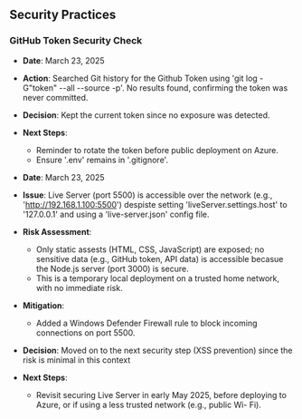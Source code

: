 ## Security Practices

### GitHub Token Security Check
- **Date**: March 23, 2025
- **Action**: Searched Git history for the Github Token using 'git log -G"token" --all --source -p'. No results found, confirming the token was never committed.
- **Decision**: Kept the current token since no exposure was detected.
- **Next Steps**:
  - Reminder to rotate the token before public deployment on Azure.
  - Ensure '.env' remains in '.gitignore'.

- **Date**: March 23, 2025
- **Issue**: Live Server (port 5500) is accessible over the network (e.g., 'http://192.168.1.100:5500') despiste setting 'liveServer.settings.host' to '127.0.0.1' and using a 'live-server.json' config file.
- **Risk Assessment**:
  - Only static assests (HTML, CSS, JavaScript) are exposed; no sensitive data (e.g., GitHub token, API data) is accessible becasue the Node.js server (port 3000) is secure.
  - This is a temporary local deployment on a trusted home network, with no immediate risk.
- **Mitigation**:
  - Added a Windows Defender Firewall rule to block incoming connections on port 5500.
- **Decision**: Moved on to the next security step (XSS prevention) since the risk is minimal in this context
- **Next Steps**:
  - Revisit securing Live Server in early May 2025, before deploying to Azure, or if using a less trusted network (e.g., public Wi- Fi).